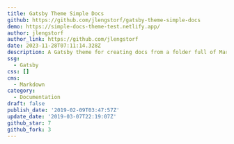 ```yaml
---
title: Gatsby Theme Simple Docs
github: https://github.com/jlengstorf/gatsby-theme-simple-docs
demo: https://simple-docs-theme-test.netlify.app/
author: jlengstorf
author_link: https://github.com/jlengstorf
date: 2023-11-28T07:11:14.328Z
description: A Gatsby theme for creating docs from a folder full of Markdown files.
ssg:
  - Gatsby
css: []
cms:
  - Markdown
category:
  - Documentation
draft: false
publish_date: '2019-02-09T03:47:57Z'
update_date: '2019-03-07T22:19:07Z'
github_star: 7
github_fork: 3
---
```

